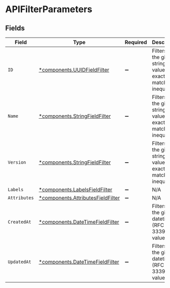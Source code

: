 # APIFilterParameters


## Fields

| Field                                                                                 | Type                                                                                  | Required                                                                              | Description                                                                           |
| ------------------------------------------------------------------------------------- | ------------------------------------------------------------------------------------- | ------------------------------------------------------------------------------------- | ------------------------------------------------------------------------------------- |
| `ID`                                                                                  | [*components.UUIDFieldFilter](../../models/components/uuidfieldfilter.md)             | :heavy_minus_sign:                                                                    | Filters on the given string field value by exact match inequality.                    |
| `Name`                                                                                | [*components.StringFieldFilter](../../models/components/stringfieldfilter.md)         | :heavy_minus_sign:                                                                    | Filters on the given string field value by exact match inequality.                    |
| `Version`                                                                             | [*components.StringFieldFilter](../../models/components/stringfieldfilter.md)         | :heavy_minus_sign:                                                                    | Filters on the given string field value by exact match inequality.                    |
| `Labels`                                                                              | [*components.LabelsFieldFilter](../../models/components/labelsfieldfilter.md)         | :heavy_minus_sign:                                                                    | N/A                                                                                   |
| `Attributes`                                                                          | [*components.AttributesFieldFilter](../../models/components/attributesfieldfilter.md) | :heavy_minus_sign:                                                                    | N/A                                                                                   |
| `CreatedAt`                                                                           | [*components.DateTimeFieldFilter](../../models/components/datetimefieldfilter.md)     | :heavy_minus_sign:                                                                    | Filters on the given datetime (RFC-3339) field value.                                 |
| `UpdatedAt`                                                                           | [*components.DateTimeFieldFilter](../../models/components/datetimefieldfilter.md)     | :heavy_minus_sign:                                                                    | Filters on the given datetime (RFC-3339) field value.                                 |